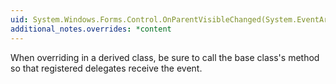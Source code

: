 ```yaml
---
uid: System.Windows.Forms.Control.OnParentVisibleChanged(System.EventArgs)
additional_notes.overrides: *content
---
```


<p>When overriding <xref href="System.Windows.Forms.Control.OnParentVisibleChanged(System.EventArgs)"></xref> in a derived class, be sure to call the base class's <xref href="System.Windows.Forms.Control.OnParentVisibleChanged(System.EventArgs)"></xref> method so that registered delegates receive the event.</p>


